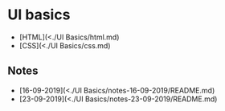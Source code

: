 # UI basics

* [HTML](<./UI Basics/html.md)
* [CSS](<./UI Basics/css.md)

## Notes

* [16-09-2019](<./UI Basics/notes-16-09-2019/README.md)
* [23-09-2019](<./UI Basics/notes-23-09-2019/README.md)
